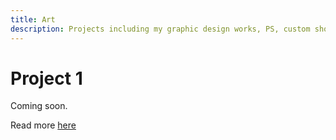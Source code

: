```yaml
---
title: Art
description: Projects including my graphic design works, PS, custom shoes, Montréal museums, galleries, street arts, my piano exercises, dance exercises, film reviews, and book reviews.
---
```


# Project 1

Coming soon.

Read more [here](../docs/subfolder/business-blog)
